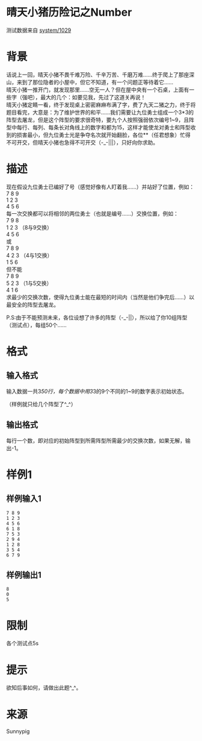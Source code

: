
# 晴天小猪历险记之Number

> 
测试数据来自 [system/1029](/p/1029)


# 背景

话说上一回，晴天小猪不畏千难万险、千辛万苦、千磨万难……终于爬上了那座深山，来到了那位隐者的小屋中，但它不知道，有一个问题正等待着它……<br/>
晴天小猪一推开门，就发现那里……空无一人？但在屋中央有一个石桌，上面有一些字（强吧），最大的几个：如要见我，先过了这道关再说！<br/>
晴天小猪定睛一看，终于发现桌上密密麻麻布满了字，费了九天二猪之力，终于将题目看完，大意是：为了维护世界的和平……我们需要让九位勇士组成一个3*3的阵型去屠龙，但是这个阵型的要求很奇特，要九个人按照强弱依次编号1~9，且阵型中每行、每列、每条长对角线上的数字和都为15，这样才能使龙对勇士和阵型收到的损害最小，但九位勇士光是争夺名次就开始翻脸，各位**（任君想象）忙得不可开交，但晴天小猪也急得不可开交（-_-|||），只好向你求助。

# 描述

现在假设九位勇士已编好了号（感觉好像有人盯着我……）并站好了位置，例如：<br/>
7 8 9<br/>
1 2 3<br/>
4 5 6<br/>
每一次交换都可以将相邻的两位勇士（也就是编号……）交换位置，例如：<br/>
7 9 8<br/>
1 2 3  （8与9交换）<br/>
4 5 6<br/>
或<br/>
7 8 9<br/>
4 2 3  （4与1交换）<br/>
1 5 6<br/>
但不能<br/>
7 8 9<br/>
5 2 3  （1与5交换）<br/>
4 1 6<br/>
求最少的交换次数，使得九位勇士能在最短的时间内（当然是他们争完后……）以最安全的阵型去屠龙。

P.S:由于不能预测未来，各位设想了许多的阵型（-_-||），所以给了你10组阵型（测试点），每组50个……

# 格式

## 输入格式

输入数据一共3*50行，每个数据中用3*3的9个不同的1~9的数字表示初始状态。

（样例就只给几个阵型了^_^）

## 输出格式

每行一个数，即对应的初始阵型到所需阵型所需最少的交换次数，如果无解，输出-1。

# 样例1

## 样例输入1

```
7 8 9
1 2 3
4 5 6
6 1 8
7 5 3
2 9 4
1 2 8
3 5 4
6 7 9

```

## 样例输出1

```
8
0
5

```

# 限制

各个测试点5s

# 提示

欲知后事如何，请做出此题^_^。

# 来源

Sunnypig
